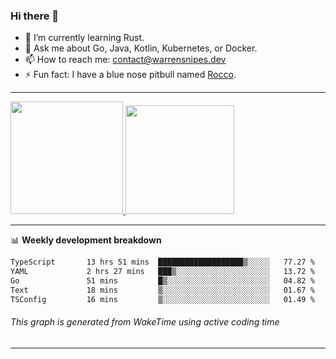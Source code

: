 ### Hi there 👋

- 🌱 I’m currently learning Rust.
- 💬 Ask me about Go, Java, Kotlin, Kubernetes, or Docker.
- 📫 How to reach me: contact@warrensnipes.dev
- ⚡ Fun fact: I have a blue nose pitbull named [Rocco](https://i.imgur.com/iLsSCKu.jpg).

-------


<a href="https://github.com/LockedThread/LockedThread">
  <img height="180em" src="https://github-readme-stats.vercel.app/api?username=LockedThread&theme=transparent&bg_color=00000000&show_icons=true&count_private=true" />
  <img height="174em" src="https://github-readme-stats.vercel.app/api/top-langs?username=LockedThread&theme=transparent&layout=compact&hide_progress=true&bg_color=00000000" />
  </a>

-------

📊 **Weekly development breakdown**
<!--START_SECTION:waka-->

```txt
TypeScript       13 hrs 51 mins  ███████████████████▒░░░░░   77.27 %
YAML             2 hrs 27 mins   ███▒░░░░░░░░░░░░░░░░░░░░░   13.72 %
Go               51 mins         █▒░░░░░░░░░░░░░░░░░░░░░░░   04.82 %
Text             18 mins         ▒░░░░░░░░░░░░░░░░░░░░░░░░   01.67 %
TSConfig         16 mins         ▒░░░░░░░░░░░░░░░░░░░░░░░░   01.49 %
```

<!--END_SECTION:waka-->
###### *This graph is generated from WakeTime using active coding time*
-------
